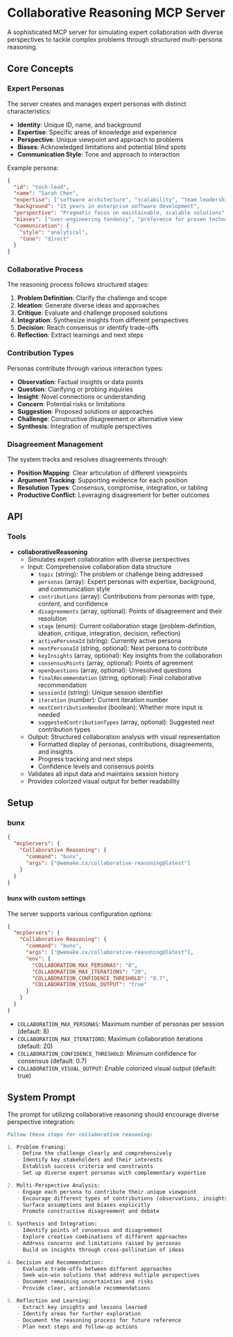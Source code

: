 # Collaborative Reasoning MCP Server

A sophisticated MCP server for simulating expert collaboration with diverse perspectives to tackle complex problems
through structured multi-persona reasoning.

## Core Concepts

### Expert Personas

The server creates and manages expert personas with distinct characteristics:

- **Identity**: Unique ID, name, and background
- **Expertise**: Specific areas of knowledge and experience
- **Perspective**: Unique viewpoint and approach to problems
- **Biases**: Acknowledged limitations and potential blind spots
- **Communication Style**: Tone and approach to interaction

Example persona:

```json
{
  "id": "tech-lead",
  "name": "Sarah Chen",
  "expertise": ["software architecture", "scalability", "team leadership"],
  "background": "15 years in enterprise software development",
  "perspective": "Pragmatic focus on maintainable, scalable solutions",
  "biases": ["over-engineering tendency", "preference for proven technologies"],
  "communication": {
    "style": "analytical",
    "tone": "direct"
  }
}
```

### Collaborative Process

The reasoning process follows structured stages:

1. **Problem Definition**: Clarify the challenge and scope
2. **Ideation**: Generate diverse ideas and approaches
3. **Critique**: Evaluate and challenge proposed solutions
4. **Integration**: Synthesize insights from different perspectives
5. **Decision**: Reach consensus or identify trade-offs
6. **Reflection**: Extract learnings and next steps

### Contribution Types

Personas contribute through various interaction types:

- **Observation**: Factual insights or data points
- **Question**: Clarifying or probing inquiries
- **Insight**: Novel connections or understanding
- **Concern**: Potential risks or limitations
- **Suggestion**: Proposed solutions or approaches
- **Challenge**: Constructive disagreement or alternative view
- **Synthesis**: Integration of multiple perspectives

### Disagreement Management

The system tracks and resolves disagreements through:

- **Position Mapping**: Clear articulation of different viewpoints
- **Argument Tracking**: Supporting evidence for each position
- **Resolution Types**: Consensus, compromise, integration, or tabling
- **Productive Conflict**: Leveraging disagreement for better outcomes

## API

### Tools

- **collaborativeReasoning**
  - Simulates expert collaboration with diverse perspectives
  - Input: Comprehensive collaboration data structure
    - `topic` (string): The problem or challenge being addressed
    - `personas` (array): Expert personas with expertise, background, and communication style
    - `contributions` (array): Contributions from personas with type, content, and confidence
    - `disagreements` (array, optional): Points of disagreement and their resolution
    - `stage` (enum): Current collaboration stage (problem-definition, ideation, critique, integration, decision,
      reflection)
    - `activePersonaId` (string): Currently active persona
    - `nextPersonaId` (string, optional): Next persona to contribute
    - `keyInsights` (array, optional): Key insights from the collaboration
    - `consensusPoints` (array, optional): Points of agreement
    - `openQuestions` (array, optional): Unresolved questions
    - `finalRecommendation` (string, optional): Final collaborative recommendation
    - `sessionId` (string): Unique session identifier
    - `iteration` (number): Current iteration number
    - `nextContributionNeeded` (boolean): Whether more input is needed
    - `suggestedContributionTypes` (array, optional): Suggested next contribution types
  - Output: Structured collaboration analysis with visual representation
    - Formatted display of personas, contributions, disagreements, and insights
    - Progress tracking and next steps
    - Confidence levels and consensus points
  - Validates all input data and maintains session history
  - Provides colorized visual output for better readability

## Setup

### bunx

```json
{
  "mcpServers": {
    "Collaborative Reasoning": {
      "command": "bunx",
      "args": ["@wemake.cx/collaborative-reasoning@latest"]
    }
  }
}
```

#### bunx with custom settings

The server supports various configuration options:

```json
{
  "mcpServers": {
    "Collaborative Reasoning": {
      "command": "bunx",
      "args": ["@wemake.cx/collaborative-reasoning@latest"],
      "env": {
        "COLLABORATION_MAX_PERSONAS": "8",
        "COLLABORATION_MAX_ITERATIONS": "20",
        "COLLABORATION_CONFIDENCE_THRESHOLD": "0.7",
        "COLLABORATION_VISUAL_OUTPUT": "true"
      }
    }
  }
}
```

- `COLLABORATION_MAX_PERSONAS`: Maximum number of personas per session (default: 8)
- `COLLABORATION_MAX_ITERATIONS`: Maximum collaboration iterations (default: 20)
- `COLLABORATION_CONFIDENCE_THRESHOLD`: Minimum confidence for consensus (default: 0.7)
- `COLLABORATION_VISUAL_OUTPUT`: Enable colorized visual output (default: true)

## System Prompt

The prompt for utilizing collaborative reasoning should encourage diverse perspective integration:

```markdown
Follow these steps for collaborative reasoning:

1. Problem Framing:
   - Define the challenge clearly and comprehensively
   - Identify key stakeholders and their interests
   - Establish success criteria and constraints
   - Set up diverse expert personas with complementary expertise

2. Multi-Perspective Analysis:
   - Engage each persona to contribute their unique viewpoint
   - Encourage different types of contributions (observations, insights, concerns)
   - Surface assumptions and biases explicitly
   - Promote constructive disagreement and debate

3. Synthesis and Integration:
   - Identify points of consensus and disagreement
   - Explore creative combinations of different approaches
   - Address concerns and limitations raised by personas
   - Build on insights through cross-pollination of ideas

4. Decision and Recommendation:
   - Evaluate trade-offs between different approaches
   - Seek win-win solutions that address multiple perspectives
   - Document remaining uncertainties and risks
   - Provide clear, actionable recommendations

5. Reflection and Learning:
   - Extract key insights and lessons learned
   - Identify areas for further exploration
   - Document the reasoning process for future reference
   - Plan next steps and follow-up actions
```
